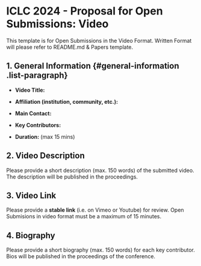 # ICLC 2024 - Proposal for Open Submissions: Video

This template is for Open Submissions in the Video Format. Written Format will please refer to README.md & Papers template.

## 1. General Information {#general-information .list-paragraph}

-   **Video Title:**

-   **Affiliation (institution, community, etc.):**

-   **Main Contact:**

-   **Key Contributors:**

-   **Duration:** (max 15 mins)

## 2. Video Description

Please provide a short description (max. 150 words) of the submitted video. The description will be published in the proceedings.

## 3. Video Link

Please provide a **stable link** (i.e. on Vimeo or Youtube) for review. Open Submisions in video format must be a maximum of 15 minutes.

## 4. Biography

Please provide a short biography (max. 150 words) for each key contributor. Bios will be published in the proceedings of the conference.

